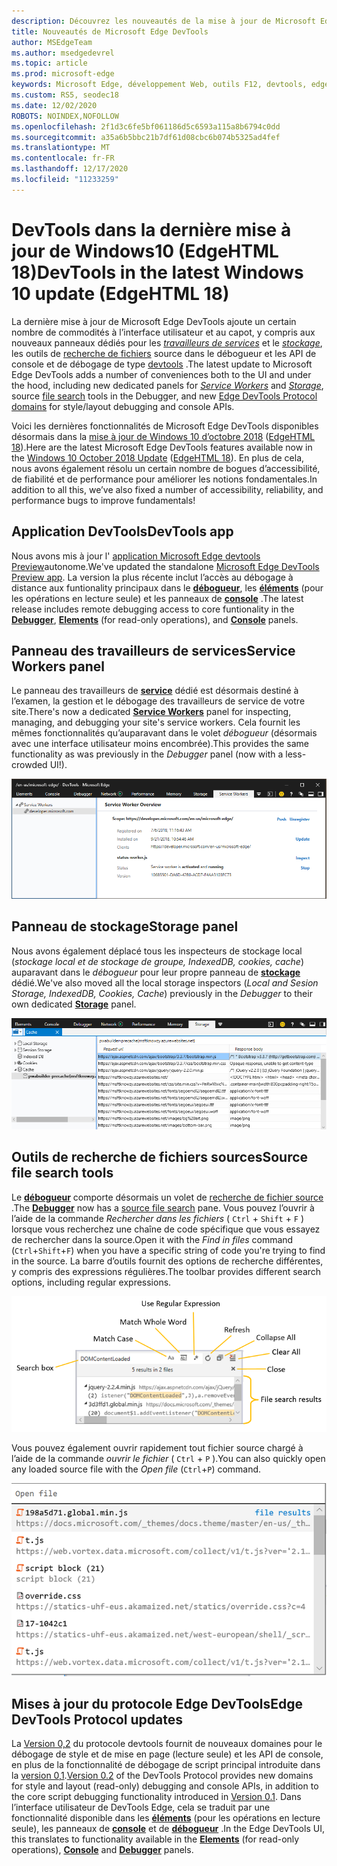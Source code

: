 ```yaml
---
description: Découvrez les nouveautés de la mise à jour de Microsoft Edge DevTools de Windows 10 octobre 2018
title: Nouveautés de Microsoft Edge DevTools
author: MSEdgeTeam
ms.author: msedgedevrel
ms.topic: article
ms.prod: microsoft-edge
keywords: Microsoft Edge, développement Web, outils F12, devtools, edgehtml 18
ms.custom: RS5, seodec18
ms.date: 12/02/2020
ROBOTS: NOINDEX,NOFOLLOW
ms.openlocfilehash: 2f1d3c6fe5bf061186d5c6593a115a8b6794c0dd
ms.sourcegitcommit: a35a6b5bbc21b7df61d08cbc6b074b5325ad4fef
ms.translationtype: MT
ms.contentlocale: fr-FR
ms.lasthandoff: 12/17/2020
ms.locfileid: "11233259"
---
```

# <span data-ttu-id="eef94-104">DevTools dans la dernière mise à jour de Windows10 (EdgeHTML 18)</span><span class="sxs-lookup"><span data-stu-id="eef94-104">DevTools in the latest Windows 10 update (EdgeHTML 18)</span></span>

<span data-ttu-id="eef94-105">La dernière mise à jour de Microsoft Edge DevTools ajoute un certain nombre de commodités à l’interface utilisateur et au capot, y compris aux nouveaux panneaux dédiés pour les [*travailleurs de services*](#service-workers-panel) et le [*stockage*](#storage-panel), les outils de [recherche de fichiers](#source-file-search-tools) source dans le débogueur et les API de console et de débogage de type [devtools](#edge-devtools-protocol-updates) .</span><span class="sxs-lookup"><span data-stu-id="eef94-105">The latest update to Microsoft Edge DevTools adds a number of conveniences both to the UI and under the hood, including new dedicated panels for [*Service Workers*](#service-workers-panel) and [*Storage*](#storage-panel), source [file search](#source-file-search-tools) tools in the Debugger, and new [Edge DevTools Protocol domains](#edge-devtools-protocol-updates) for style/layout debugging and console APIs.</span></span>

<span data-ttu-id="eef94-106">Voici les dernières fonctionnalités de Microsoft Edge DevTools disponibles désormais dans la [mise à jour de Windows 10 d’octobre 2018](/windows/uwp/whats-new/windows-10-build-17763) ([EdgeHTML 18](https://aka.ms/devguide_edgehtml_18)).</span><span class="sxs-lookup"><span data-stu-id="eef94-106">Here are the latest Microsoft Edge DevTools features available now in the [Windows 10 October 2018 Update](/windows/uwp/whats-new/windows-10-build-17763) ([EdgeHTML 18](https://aka.ms/devguide_edgehtml_18)).</span></span> <span data-ttu-id="eef94-107">En plus de cela, nous avons également résolu un certain nombre de bogues d’accessibilité, de fiabilité et de performance pour améliorer les notions fondamentales.</span><span class="sxs-lookup"><span data-stu-id="eef94-107">In addition to all this, we’ve also fixed a number of accessibility, reliability, and performance bugs to improve fundamentals!</span></span>

## <span data-ttu-id="eef94-108">Application DevTools</span><span class="sxs-lookup"><span data-stu-id="eef94-108">DevTools app</span></span>

<span data-ttu-id="eef94-109">Nous avons mis à jour l' [application Microsoft Edge devtools Preview](./index.md#microsoft-store-app)autonome.</span><span class="sxs-lookup"><span data-stu-id="eef94-109">We've updated the standalone [Microsoft Edge DevTools Preview app](./index.md#microsoft-store-app).</span></span> <span data-ttu-id="eef94-110">La version la plus récente inclut l’accès au débogage à distance aux funtionality principaux dans le [**débogueur**](./debugger.md), les [**éléments**](./elements.md) (pour les opérations en lecture seule) et les panneaux de [**console**](./console.md) .</span><span class="sxs-lookup"><span data-stu-id="eef94-110">The latest release includes remote debugging access to core funtionality in the [**Debugger**](./debugger.md), [**Elements**](./elements.md) (for read-only operations), and [**Console**](./console.md) panels.</span></span>

## <span data-ttu-id="eef94-111">Panneau des travailleurs de services</span><span class="sxs-lookup"><span data-stu-id="eef94-111">Service Workers panel</span></span>

<span data-ttu-id="eef94-112">Le panneau des travailleurs de [**service**](./service-workers.md) dédié est désormais destiné à l’examen, la gestion et le débogage des travailleurs de service de votre site.</span><span class="sxs-lookup"><span data-stu-id="eef94-112">There's now a dedicated [**Service Workers**](./service-workers.md) panel for inspecting, managing, and debugging your site's service workers.</span></span> <span data-ttu-id="eef94-113">Cela fournit les mêmes fonctionnalités qu’auparavant dans le volet *débogueur* (désormais avec une interface utilisateur moins encombrée).</span><span class="sxs-lookup"><span data-stu-id="eef94-113">This provides the same functionality as was previously in the *Debugger* panel (now with a less-crowded UI!).</span></span>

![Panneau des travailleurs de services](./media/service_worker.png)

## <span data-ttu-id="eef94-115">Panneau de stockage</span><span class="sxs-lookup"><span data-stu-id="eef94-115">Storage panel</span></span>

<span data-ttu-id="eef94-116">Nous avons également déplacé tous les inspecteurs de stockage local (*stockage local et de stockage de groupe, IndexedDB, cookies, cache*) auparavant dans le *débogueur* pour leur propre panneau de [**stockage**](./storage.md) dédié.</span><span class="sxs-lookup"><span data-stu-id="eef94-116">We've also moved all the local storage inspectors (*Local and Sesion Storage, IndexedDB, Cookies, Cache*) previously in the *Debugger* to their own dedicated [**Storage**](./storage.md) panel.</span></span>

![Panneau de stockage](./media/storage_cache.png)

## <span data-ttu-id="eef94-118">Outils de recherche de fichiers sources</span><span class="sxs-lookup"><span data-stu-id="eef94-118">Source file search tools</span></span>

<span data-ttu-id="eef94-119">Le [**débogueur**](./debugger.md) comporte désormais un volet de [recherche de fichier source](./debugger.md#file-search) .</span><span class="sxs-lookup"><span data-stu-id="eef94-119">The [**Debugger**](./debugger.md) now has a [source file search](./debugger.md#file-search) pane.</span></span> <span data-ttu-id="eef94-120">Vous pouvez l’ouvrir à l’aide de la commande *Rechercher dans les fichiers* ( `Ctrl` + `Shift` + `F` ) lorsque vous recherchez une chaîne de code spécifique que vous essayez de rechercher dans la source.</span><span class="sxs-lookup"><span data-stu-id="eef94-120">Open it with the *Find in files* command (`Ctrl`+`Shift`+`F`) when you have a specific string of code you're trying to find in the source.</span></span> <span data-ttu-id="eef94-121">La barre d’outils fournit des options de recherche différentes, y compris des expressions régulières.</span><span class="sxs-lookup"><span data-stu-id="eef94-121">The toolbar provides different search options, including regular expressions.</span></span> 

![Recherche de fichier de débogueur](./media/debugger_file_search.png)

<span data-ttu-id="eef94-123">Vous pouvez également ouvrir rapidement tout fichier source chargé à l’aide de la commande *ouvrir le fichier* ( `Ctrl` + `P` ).</span><span class="sxs-lookup"><span data-stu-id="eef94-123">You can also quickly open any loaded source file with the *Open file* (`Ctrl`+`P`) command.</span></span>

![Débogueur-ouvrir un fichier](./media/debugger_open_file.png)

## <span data-ttu-id="eef94-125">Mises à jour du protocole Edge DevTools</span><span class="sxs-lookup"><span data-stu-id="eef94-125">Edge DevTools Protocol updates</span></span>

<span data-ttu-id="eef94-126">La [Version 0,2](../devtools-protocol/0.2/index.md) du protocole devtools fournit de nouveaux domaines pour le débogage de style et de mise en page (lecture seule) et les API de console, en plus de la fonctionnalité de débogage de script principal introduite dans la [version 0,1](../devtools-protocol/0.1/index.md).</span><span class="sxs-lookup"><span data-stu-id="eef94-126">[Version 0.2](../devtools-protocol/0.2/index.md) of the DevTools Protocol provides new domains for style and layout (read-only) debugging and console APIs, in addition to the core script debugging functionality introduced in [Version 0.1](../devtools-protocol/0.1/index.md).</span></span> <span data-ttu-id="eef94-127">Dans l’interface utilisateur de DevTools Edge, cela se traduit par une fonctionnalité disponible dans les [**éléments**](../devtools-guide/elements.md) (pour les opérations en lecture seule), les panneaux de [**console**](../devtools-guide/console.md) et de [**débogueur**](../devtools-guide/debugger.md) .</span><span class="sxs-lookup"><span data-stu-id="eef94-127">In the Edge DevTools UI, this translates to functionality available in the [**Elements**](../devtools-guide/elements.md) (for read-only operations), [**Console**](../devtools-guide/console.md) and [**Debugger**](../devtools-guide/debugger.md) panels.</span></span>
